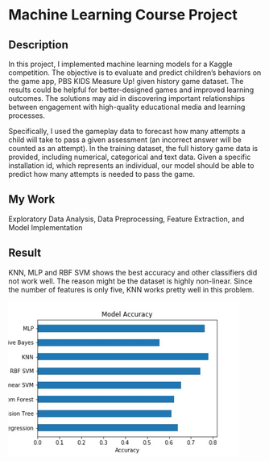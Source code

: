 # Machine Learning Course Project #
## Description ##
In this project, I implemented machine learning models for a Kaggle competition. The objective is to evaluate and predict children’s behaviors on the game app, PBS KIDS Measure Up! given history game dataset. The results could be helpful for better-designed games and improved learning outcomes. The solutions may aid in discovering important relationships between engagement with high-quality educational media and learning processes.

Specifically, I used the gameplay data to forecast how many attempts a child will take to pass a given assessment (an incorrect answer will be counted as an attempt). In the training dataset, the full history game data is provided, including numerical, categorical and text data. Given a specific installation id, which represents an individual, our model should be able to predict how many attempts is needed to pass the game.

## My Work ##
Exploratory Data Analysis, Data Preprocessing, Feature Extraction, and Model Implementation

## Result ##

KNN, MLP and RBF SVM shows the best accuracy and other classifiers did not work well. The reason might be the dataset is highly non-linear. Since the number of features is only five, KNN works pretty well in this problem.

![accuracy](https://github.com/sai-shi/Children-learning-process-prediction/blob/main/accuracy.png)
